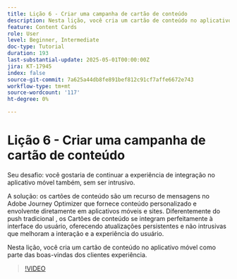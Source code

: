 ```yaml
---
title: Lição 6 - Criar uma campanha de cartão de conteúdo
description: Nesta lição, você cria um cartão de conteúdo no aplicativo móvel como parte da experiência de boas-vindas dos clientes.
feature: Content Cards
role: User
level: Beginner, Intermediate
doc-type: Tutorial
duration: 193
last-substantial-update: 2025-05-01T00:00:00Z
jira: KT-17945
index: false
source-git-commit: 7a625a44db8fe891bef812c91cf7affe6672e743
workflow-type: tm+mt
source-wordcount: '117'
ht-degree: 0%

---
```



# Lição 6 - Criar uma campanha de cartão de conteúdo

Seu desafio: você gostaria de continuar a experiência de integração no aplicativo móvel também, sem ser intrusivo.

A solução: os cartões de conteúdo são um recurso de mensagens no Adobe Journey Optimizer que fornece
conteúdo personalizado e envolvente diretamente em aplicativos móveis e sites. Diferentemente do push tradicional
, os Cartões de conteúdo se integram perfeitamente à interface do usuário, oferecendo atualizações persistentes e não intrusivas que melhoram a interação e a experiência do usuário.

Nesta lição, você cria um cartão de conteúdo no aplicativo móvel como parte das boas-vindas dos clientes
experiência.

>[!VIDEO](https://video.tv.adobe.com/v/3457973/?learn=on&enablevpops)
